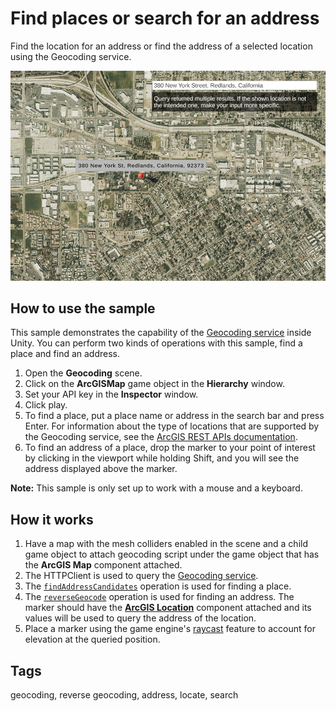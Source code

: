 # Find places or search for an address

Find the location for an address or find the address of a selected location using the Geocoding service. 

![Geocoding](Geocoding.jpg)

## How to use the sample

This sample demonstrates the capability of the [Geocoding service](https://developers.arcgis.com/documentation/mapping-apis-and-services/search/geocoding/) inside Unity. You can perform two kinds of operations with this sample, find a place and find an address. 

1. Open the **Geocoding** scene.
2. Click on the **ArcGISMap** game object in the **Hierarchy** window.
3. Set your API key in the **Inspector** window.
4. Click play.
5. To find a place, put a place name or address in the search bar and press Enter. For information about the type of locations that are supported by the Geocoding service, see the [ArcGIS REST APIs documentation](https://developers.arcgis.com/rest/geocode/api-reference/geocoding-find-address-candidates.htm).
6. To find an address of a place, drop the marker to your point of interest by clicking in the viewport while holding Shift, and you will see the address displayed above the marker.

**Note:** This sample is only set up to work with a mouse and a keyboard.

## How it works

1. Have a map with the mesh colliders enabled in the scene and a child game object to attach geocoding script under the game object that has the **ArcGIS Map** component attached. 
3. The HTTPClient is used to query the [Geocoding service](https://developers.arcgis.com/rest/geocode/api-reference/overview-world-geocoding-service.htm).
4. The [`findAddressCandidates`](https://developers.arcgis.com/rest/geocode/api-reference/geocoding-find-address-candidates.htm) operation is used for finding a place.
5. The [`reverseGeocode`](https://developers.arcgis.com/rest/geocode/api-reference/geocoding-reverse-geocode.htm) operation is used for finding an address. The marker should have the [**ArcGIS Location**](https://developers.arcgis.com/unity/maps/location-component/) component attached and its values will be used to query the address of the location.
6. Place a marker using the game engine's [raycast](https://docs.unity3d.com/ScriptReference/Physics.Raycast.html) feature to account for elevation at the queried position.

## Tags
geocoding, reverse geocoding, address, locate, search
